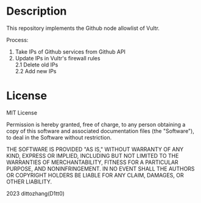 # Description
This repository implements the Github node allowlist of Vultr.

Process:
1. Take IPs of Github services from Github API
2. Update IPs in Vultr's firewall rules<br>
2.1 Delete old IPs<br>
2.2 Add new IPs

# License
MIT License

Permission is hereby granted, free of charge, to any person obtaining a copy of this software and associated documentation files (the "Software"), to deal in the Software without restriction.

THE SOFTWARE IS PROVIDED "AS IS," WITHOUT WARRANTY OF ANY KIND, EXPRESS OR IMPLIED, INCLUDING BUT NOT LIMITED TO THE WARRANTIES OF MERCHANTABILITY, FITNESS FOR A PARTICULAR PURPOSE, AND NONINFRINGEMENT. IN NO EVENT SHALL THE AUTHORS OR COPYRIGHT HOLDERS BE LIABLE FOR ANY CLAIM, DAMAGES, OR OTHER LIABILITY.

2023 dittozhang(D1tt0)
